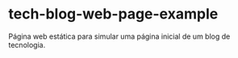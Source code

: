 # tech-blog-web-page-example
Página web estática para simular uma página inicial de um blog de tecnologia.
